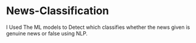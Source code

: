 # News-Classification
I Used The ML models to Detect which classifies whether the news given is genuine news or false using NLP.
